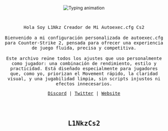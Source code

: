 </br></br>
<p align="center">
  <img src="https://readme-typing-svg.demolab.com?font=Fira+Code&duration=3000&pause=1000&center=true&vCenter=true&width=435&lines=+L1Nkz.;L1Nkz+movement+in+CS2.;L1Nkz+autoexec+code." alt="Typing animation" />
</p>

 </br>
<p align="center">
<samp>
Hola Soy L1Nkz Creador de Mi Autoexec.cfg Cs2 
</samp>
</br></br>
<samp>
Bienvenido a mi configuración personalizada de autoexec.cfg para Counter-Strike 2, pensada para ofrecer una experiencia de juego fluida, precisa y competitiva.


</samp>
</br></br>
<samp>
Este archivo reúne todos los ajustes que uso personalmente como jugador: una combinación de rendimiento, estilo y practicidad. Está diseñado especialmente para jugadores que, como yo, priorizan el Movement rápido, la claridad visual, y una jugabilidad limpia, sin scripts injustos ni efectos innecesarios.
</samp>
</p>
<samp>
<p align="center">
<a | <a href="https://discord.gg/ZSVWXASPbk">Discord</a> | <a href="https://x.com/L1nkNkz">Twitter</a> | <a href="https://guns.lol/l1nkz">Website</a>
</p>

<br/>
<br/>

<h2 align="center"><samp> L1NkzCs2 </samp></h2>

<a href="https://github.com/paulj1989/github-readme-stats">
 

